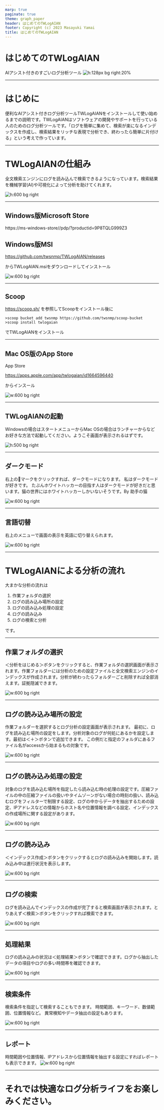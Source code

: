 ```yaml
---
marp: true
paginate: true
theme: graph_paper
header: はじめてのTWLogAIAN
footer: Copyright (c) 2023 Masayuki Yamai
title: はじめてのTWLogAIAN
---
```


# はじめてのTWLogAIAN
AIアシスト付きのすごいログ分析ツール
![h:128px bg right:20%](./images/appicon.png)

---

# はじめに
便利なAIアシスト付きログ分析ツールTWLogAIANをインストールして使い始めるまでの説明です。TWLogAIANはソフトウェアの開発やサポートを行っている人のためのログ分析ツールです。「ログを簡単に集めて、検索が楽になるインデックスを作成し、検索結果をリッチな表現で分析でき、終わったら簡単に片付ける」という考えで作っています。

---
# TWLogAIANの仕組み

全文検索エンジンにログを読み込んで検索できるようになっています。検索結果を機械学習(AI)や可視化によって分析を助けてくれます。

![h:600 bg right](./images/2022-05-19_04-08-41.png)

---

## Windows版Microsoft Store
https://ms-windows-store//pdp/?productid=9P8TQLG999Z3



## Windows版MSI 
https://github.com/twsnmp/TWLogAIAN/releases

からTWLogAIAN.msiをダウンロードしてインストール

![w:600 bg right](./images/2022-05-19_04-26-38.png)


---
## Scoop

https://scoop.sh/
を参照してScoopをインストール後に

```
>scoop bucket add twsnmp https://github.com/twsnmp/scoop-bucket
>scoop install twlogaian
```
でTWLogAIANをインストール

---

## Mac OS版のApp Store

App Store

https://apps.apple.com/app/twlogaian/id1664596440

からインスール

![w:600 bg right](./images//2023-01-21_15-51-47.png)


---

## TWLogAIANの起動

Windowsの場合はスタートメニューからMac OSの場合はランチャーからなどお好きな方法で起動してください。ようこそ画面が表示されるはずです。

![h:500 bg right](./images/2023-01-21_15-56-31.png)

---
## ダークモード

右上の🌙マークをクリックすれば、ダークモードになります。
私はダークモードが好きです。
たぶんホワイトハッカーの目指す人はダークモードが好きだと思います。猫の世界にはホワイトハッカーしかいないそうです。By 助手の猫

![w:600 bg right](./images/2023-01-21_15-57-05.png)

---
## 言語切替
右上のメニューで画面の表示を英語に切り替えられます。

![w:600 bg right](./images/2023-01-21_15-58-07.png)

---
# TWLogAIANによる分析の流れ
大まかな分析の流れは
 
1. 作業フォルダの選択
2. ログの読み込み場所の設定
3. ログの読み込み処理の設定
4. ログの読み込み
5. ログの検索と分析

です。

---

## 作業フォルダの選択
＜分析をはじめる＞ボタンをクリックすると、作業フォルダの選択画面が表示されます。作業フォルダーには分析のための設定ファイルと全文検索エンジンのインデックスが作成されます。分析が終わったらフォルダーごと削除すれば全部消えます。証拠隠滅できます。

![w:600 bg right](./images/2022-05-19_04-42-41.png)

---

## ログの読み込み場所の設定
作業フォルダーを選択するとログ分析の設定画面が表示されます。
最初に、ログを読み込む場所の設定をします。分析対象のログが何処にあるかを設定します。最初は＜＋＞ボタンで追加できます。
この例だと指定のフォルダにあるファイル名がaccessから始まるもの対象です。

![w:600 bg right](./images/2022-05-19_04-45-22.png)

---

## ログの読み込み処理の設定

対象のログを読み込む場所を指定したら読み込む時の処理の設定です。圧縮ファイルの中の圧縮ファイルの扱いやタイムゾーンがない場合の時刻の扱い、読み込むログをフィルターで制限する設定、ログの中からデータを抽出するための設定、IPアドレスなどの情報からホスト名や位置情報を調べる設定、インデックスの作成場所に関する設定があります。

![w:600 bg right](./images/2023-01-21_16-05-19.png)

---
## ログの読み込み
＜インデックス作成＞ボタンをクリックするとログの読み込みを開始します。読み込み中は進行状況を表示します。

![w:600 bg right](./images/2023-01-21_16-37-31.png)

---
## ログの検索

ログを読み込んでインデックスの作成が完了すると検索画面が表示されます。とりあえず＜検索＞ボタンをクリックすれば検索できます。

![w:600 bg right](./images/2023-01-21_16-39-35.png)

---
## 処理結果

ログの読み込みの状況は＜処理結果＞ボタンで確認できます。ログから抽出したデータの項目やログの多い時間帯を確認できます。

![w:600 bg right](./images/2023-01-22_05-50-35.png)

---
## 検索条件
検索条件を指定して検索することもできます。
時間範囲、キーワード、数値範囲、位置情報など。
異常検知やデータ抽出の設定もあります。

![w:600 bg right](./images/2023-01-21_16-42-25.png)

---
## レポート
時間範囲や位置情報、IPアドレスから位置情報を抽出する設定にすればレポートも表示できます。
![w:600 bg right](./images/2023-01-21_17-45-57.png)

 ---

 # それでは快適なログ分析ライフをお楽しみください。
